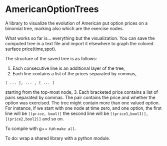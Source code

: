 # AmericanOptionTrees

A library to visualize the evolution of American put option prices on a binomial tree, marking also which are the exercise nodes.

What works so far is... everything but the visualization. You can save the computed tree in a text file and import it elsewhere to graph the colored surface price(time,spot). 

The structure of the saved tree is as follows:
 1. Each consecutive line is an additional layer of the tree, 
 2. Each line contains a list of the prices separated by commas, 
~~~~
[ ... ], ... , [ ... ]
~~~~
starting from the top-most node,
 3. Each bracketed price contains a list of pairs separated by commas. The pair contains the price and whether the option was exercised. The tree might contain more than one valued option. 
For instance, if we start with one node at time zero, and one option, the first line will be 
`[(price, bool)]`
the second line will be
`[(price1,bool1)], [(price2,bool2)]`
and so on.

To compile with g++ run `make all`.

To do: wrap a shared library with a python module.

